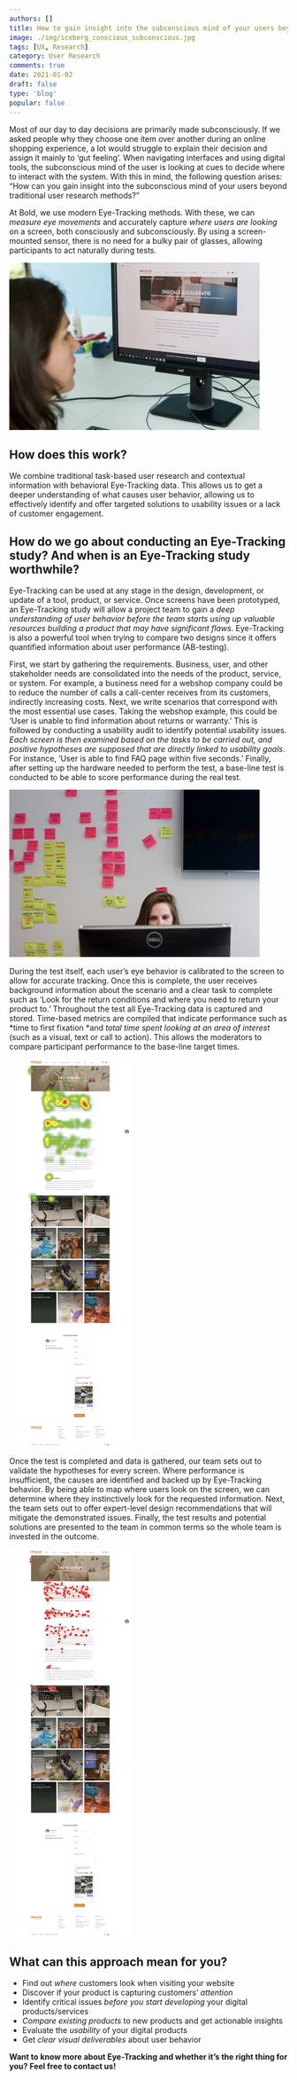 ```yaml
---
authors: []
title: How to gain insight into the subconscious mind of your users beyond traditional user research
image: ./img/iceberg_conscious_subconscious.jpg
tags: [UX, Research]
category: User Research
comments: true
date: 2021-01-02
draft: false
type: 'blog'
popular: false
---
```


Most of our day to day decisions are primarily made subconsciously. 
If we asked people why they choose one item over another during an online shopping experience, a lot would struggle to explain their decision and assign it mainly to ‘gut feeling’. When navigating interfaces and using digital tools, the subconscious mind of the user is looking at cues to decide where to interact with the system. With this in mind, the following question arises: “How can you gain insight into the subconscious mind of your users beyond traditional user research methods?”

At Bold, we use modern Eye-Tracking methods. With these, we can *measure eye movements* and accurately capture *where users are looking* on a screen, both consciously and subconsciously. By using a screen-mounted sensor, there is no need for a bulky pair of glasses, allowing participants to act naturally during tests.

<img src="./img/1_fVZp2etNmlvjyOLkpT0p6A.png" alt="Eye tracking software"/>

## How does this work?

We combine traditional task-based user research and contextual information with behavioral Eye-Tracking data. This allows us to get a deeper understanding of what causes user behavior, allowing us to effectively identify and offer targeted solutions to usability issues or a lack of customer engagement.

## How do we go about conducting an Eye-Tracking study? And when is an Eye-Tracking study worthwhile?

Eye-Tracking can be used at any stage in the design, development, or update of a tool, product, or service. Once screens have been prototyped, an Eye-Tracking study will allow a project team to gain a *deep understanding of user behavior before the team starts using up valuable resources building a product that may have significant flaws*. Eye-Tracking is also a powerful tool when trying to compare two designs since it offers quantified information about user performance (AB-testing).

First, we start by gathering the requirements. Business, user, and other stakeholder needs are consolidated into the needs of the product, service, or system. For example, a business need for a webshop company could be to reduce the number of calls a call-center receives from its customers, indirectly increasing costs. Next, we write scenarios that correspond with the most essential use cases. Taking the webshop example, this could be ‘User is unable to find information about returns or warranty.’ This is followed by conducting a usability audit to identify potential usability issues. *Each screen is then examined based on the tasks to be carried out, and positive hypotheses are supposed that are directly linked to usability goals*. For instance, ‘User is able to find FAQ page within five seconds.’ Finally, after setting up the hardware needed to perform the test, a base-line test is conducted to be able to score performance during the real test.

<img src="./img/1_41x9T6FieLa867ViKIr-aQ.png" alt="During eye tracking study"/>

During the test itself, each user’s eye behavior is calibrated to the screen to allow for accurate tracking. Once this is complete, the user receives background information about the scenario and a clear task to complete such as ‘Look for the return conditions and where you need to return your product to.’ Throughout the test all Eye-Tracking data is captured and stored. Time-based metrics are compiled that indicate performance such as *time to first fixation *and *total time spent looking at an area of interest* (such as a visual, text or call to action). This allows the moderators to compare participant performance to the base-line target times.

<img src="./img/1_D_u9-PLo35tRjHcoCwdrWA.png" alt="Time based metrics"/>

Once the test is completed and data is gathered, our team sets out to validate the hypotheses for every screen. Where performance is insufficient, the causes are identified and backed up by Eye-Tracking behavior. By being able to map where users look on the screen, we can determine where they instinctively look for the requested information. Next, the team sets out to offer expert-level design recommendations that will mitigate the demonstrated issues. Finally, the test results and potential solutions are presented to the team in common terms so the whole team is invested in the outcome.

<img src="./img/1_cQQWI9lT0qD8Q3LQN7aZgw.png" alt="Eye tracking behavior"/>

## What can this approach mean for you?

* Find out *where* customers look when visiting your website
* Discover if your product is capturing customers’ *attention*
* Identify critical issues *before you start developing* your digital products/services
* *Compare existing products* to new products and get actionable insights
* Evaluate the *usability* of your digital products
* Get *clear visual deliverables* about user behavior

**Want to know more about Eye-Tracking and whether it’s the right thing for you? Feel free to contact us!**